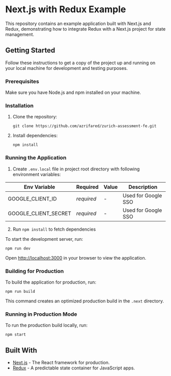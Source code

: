 # Next.js with Redux Example

This repository contains an example application built with Next.js and Redux, demonstrating how to integrate Redux with a Next.js project for state management.

## Getting Started

Follow these instructions to get a copy of the project up and running on your local machine for development and testing purposes.

### Prerequisites

Make sure you have Node.js and npm installed on your machine.

### Installation

1. Clone the repository:

   ```
   git clone https://github.com/azrifared/zurich-assessment-fe.git
   ```

2. Install dependencies:

   ```
   npm install
   ```

### Running the Application

1. Create `.env.local` file in project root directory with following environment variables:

| Env Variable         | Required        | Value                    | Description
| -------------------- | --------------- | -------------------------|-------------------------------
| GOOGLE_CLIENT_ID     | _required_      | -                        | Used for Google SSO 
| GOOGLE_CLIENT_SECRET | _required_      | -                        | Used for Google SSO

2. Run `npm install` to fetch dependencies

To start the development server, run:

```
npm run dev
```

Open [http://localhost:3000](http://localhost:3000) in your browser to view the application.

### Building for Production

To build the application for production, run:

```
npm run build
```

This command creates an optimized production build in the `.next` directory.

### Running in Production Mode

To run the production build locally, run:

```
npm start
```

## Built With

- [Next.js](https://nextjs.org/) - The React framework for production.
- [Redux](https://redux.js.org/) - A predictable state container for JavaScript apps.
